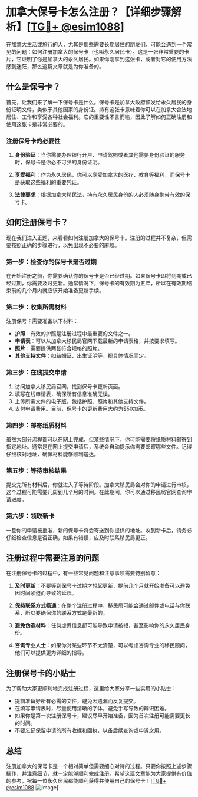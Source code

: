 # 加拿大保号卡怎么注册？【详细步骤解析】[[TG💪+ @esim1088](https://t.me/s/esim1088)]

在加拿大生活或旅行的人，尤其是那些需要长期居住的朋友们，可能会遇到一个常见的问题：如何注册加拿大的保号卡（也叫永久居民卡）。这是一张非常重要的卡片，它证明了你是加拿大的永久居民。如果你刚拿到这张卡，或者对它的使用方法感到迷茫，那么这篇文章就是为你准备的。

## 什么是保号卡？

首先，让我们来了解一下保号卡是什么。保号卡是加拿大政府颁发给永久居民的身份证明文件，类似于其他国家的身份证。持有这张卡意味着你可以在加拿大合法地居住、工作和享受各种社会福利。它的重要性不言而喻，因此了解如何正确注册和使用这张卡是非常必要的。

### 注册保号卡的必要性

1. **身份验证**：当你需要办理银行开户、申请驾照或者其他需要身份验证的服务时，保号卡是你必不可少的身份证明。
   
2. **享受福利**：作为永久居民，你可以享受加拿大的医疗、教育等福利，而保号卡是获取这些福利的重要凭证。

3. **法律要求**：根据加拿大移民法，持有永久居民身份的人必须随身携带有效的保号卡。

## 如何注册保号卡？

现在我们进入正题，来看看如何注册加拿大的保号卡。注册的过程并不复杂，但需要按照正确的步骤进行，以免出现不必要的麻烦。

### 第一步：检查你的保号卡是否过期

在开始注册之前，你需要确认你的保号卡是否已经过期。如果保号卡即将到期或已经过期，你需要及时更新。通常情况下，保号卡的有效期为五年，所以在有效期结束前的几个月内就应该开始准备更新手续。

### 第二步：收集所需材料

注册保号卡需要准备以下材料：

- **护照**：有效的护照是注册过程中最重要的文件之一。
- **申请表**：可以从加拿大移民局官网下载最新的申请表格，并按要求填写。
- **照片**：需要提供两张符合规格的照片。
- **其他支持文件**：如结婚证、出生证明等，视具体情况而定。

### 第三步：在线提交申请

1. 访问加拿大移民局官网，找到保号卡更新页面。
2. 填写在线申请表，确保所有信息准确无误。
3. 上传所需文件的电子版，包括护照、照片和其他支持文件。
4. 支付申请费用。目前，保号卡的更新费用大约为$50加币。

### 第四步：邮寄纸质材料

虽然大部分流程都可以在网上完成，但某些情况下，你可能需要将纸质材料邮寄到指定地址。通常是在网上提交申请后，系统会自动提示你需要邮寄哪些文件。记得仔细核对地址，确保材料能够顺利送达。

### 第五步：等待审核结果

提交完所有材料后，你就进入了等待阶段。加拿大移民局会对你的申请进行审核，这个过程可能需要几周到几个月的时间。在此期间，你可以通过移民局官网查询申请进度。

### 第六步：领取新卡

一旦你的申请被批准，新的保号卡将会寄送到你提供的地址。收到新卡后，请务必仔细检查信息是否正确，如果有错误，应及时联系移民局更正。

## 注册过程中需要注意的问题

在注册保号卡的过程中，有一些常见问题和注意事项需要特别留意：

1. **及时更新**：不要等到保号卡过期才想起更新，提前几个月就开始准备可以避免因时间紧迫而导致的延误。
   
2. **保持联系方式畅通**：在整个注册过程中，移民局可能会通过邮件或电话与你联系，所以要确保你的联系方式是最新的。

3. **避免伪造材料**：任何虚假信息都可能导致申请被拒，甚至影响你的永久居民身份。

4. **咨询专业人士**：如果你对某些环节不太清楚，可以考虑咨询专业的移民顾问，他们可以提供更为详细的指导。

## 注册保号卡的小贴士

为了帮助大家更顺利地完成注册过程，这里给大家分享一些实用的小贴士：

- 提前准备好所有必需的文件，避免因遗漏而反复提交。
- 在填写申请表时，尽量使用清晰的字体，避免手写导致的辨识困难。
- 如果你是第一次注册保号卡，建议尽早开始准备，因为首次注册可能需要更长的时间。
- 不要忘记保留申请的所有收据和回执，以备后续查询或申诉之用。

## 总结

注册加拿大的保号卡是一个相对简单但需要细心对待的过程。只要你按照上述步骤操作，并注意细节，就一定能够顺利完成注册。希望这篇文章能为大家提供有价值的参考，祝每一位永久居民都能顺利获得并使用自己的保号卡！[[TG💪+ @esim1088](https://t.me/s/esim1088) ![Image](https://i.postimg.cc/4NQfJmqS/Snipaste-2025-05-13-00-14-12.png)]